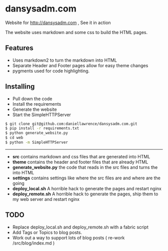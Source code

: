 dansysadm.com
=============

Website for <http://dansysadm.com> , See it in action

The website uses markdown and some css to build the HTML pages.


Features
--------
- Uses markdown2 to turn the markdown into HTML
- Separate Header and Footer pages allow for easy theme changes
- pygments used for code highlighting.

Installing
-----------

- Pull down the code
- Install the requirements
- Generate the website
- Start the SimpleHTTPServer

```sh
$ git clone git@github.com:daniellawrence/dansysadm.com.git
$ pip install -r requirements.txt
$ python generate_website.py
$ cd web
$ python -m SimpleHTTPServer
```
------

- __src__ contains markdown and css files that are generated into HTML
- __theme__ contains the header and footer files that are already HTML
- __generate_website.py__ the code that reads in the src files and turns the into HTML
- __settings__ contains settings like where the src files are and where are the going
- __deploy_local.sh__ A horrible hack to generate the pages and restart nginx
- __deploy_remote.sh__ A horrible hack to generate the pages, ship them to my web server and restart nginx


TODO
-----

- Replace deploy_local.sh and deploy_remote.sh with a fabric script
- Add Tags or Topics to blog posts.
- Work out a way to support lots of blog posts ( re-work /src/blog/index.md )


